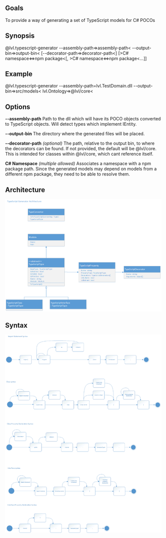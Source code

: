 ﻿## Goals
To provide a way of generating a set of TypeScript models for C# POCOs


## Synopsis
@lvl.typescript-generator --assembly-path=&gt;assembly-path&lt; --output-bin=&gt;output-bin&lt; [--decorator-path=&gt;decorator-path&lt;] [&gt;C# namespace&lt;=&gt;npm package&lt;[, &gt;C# namespace&lt;=&gt;npm package&lt;...]] 


## Example
@lvl.typescript-generator --assembly-path=lvl.TestDomain.dll --output-bin=&gt;src/models&lt; lvl.Ontology=&gt;@lvl/core&lt;


## Options
**--assembly-path**
Path to the dll which will have its POCO objects converted to TypeScript objects. Will detect types which implement IEntity.


**--output-bin**
The directory where the generated files will be placed.


**--decorator-path** *(optional)*
The path, relative to the output bin, to where the decorators can be found. If not provided, the default will be @lvl/core. This is intended for classes within @lvl/core, which cant reference itself.


**C# Namespace** *(multiple allowed)*
Associates a namespace with a npm package path. Since the generated models may depend on models from a different npm package, they need to be able to resolve them.


## Architecture
<img src="docs\typescript-generator-architecture.png" />


## Syntax
<img src="docs\typescript-generator-syntax.png" />
